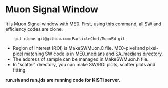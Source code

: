 Muon Signal Window
==================

It is Muon Signal window with ME0.
First, using this command, all SW and efficiency codes are clone.
```
	git clone git@github.com:ParticleChef/MuonSW.git
```

+ Region of Interest (ROI) is MakeSWMuon.C file. ME0-pixel and pixel-pixel matching SW code is in ME0\_medians and SA\_medians directory.
+ The address of sample can be managed in MakeSWMuon.h file.
+ In 'scatter' directory, you can make SW/ROI plots, scatter plots and fitting.


__run.sh and run.jds are running code for KISTI server.__

